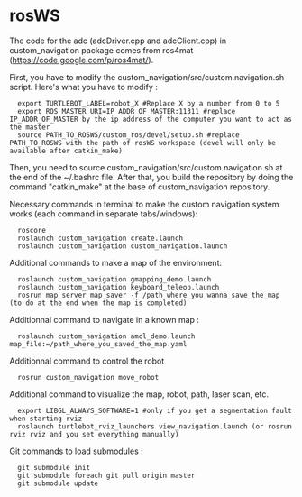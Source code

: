 rosWS
=====

The code for the adc (adcDriver.cpp and adcClient.cpp) in custom_navigation package comes from ros4mat  (https://code.google.com/p/ros4mat/). 

First, you have to modify the custom_navigation/src/custom.navigation.sh script. Here's what you have to modify :

      export TURTLEBOT_LABEL=robot_X #Replace X by a number from 0 to 5
      export ROS_MASTER_URI=IP_ADDR_OF_MASTER:11311 #replace IP_ADDR_OF_MASTER by the ip address of the computer you want to act as the master
      source PATH_TO_ROSWS/custom_ros/devel/setup.sh #replace PATH_TO_ROSWS with the path of rosWS workspace (devel will only be available after catkin_make)

      
Then, you need to source custom_navigation/src/custom.navigation.sh at the end of the ~/.bashrc file.
After that, you build the repository by doing the command "catkin_make"  at the base of custom_navigation repository.


Necessary commands in terminal to make the custom navigation system works (each command in separate tabs/windows):

      roscore
      roslaunch custom_navigation create.launch
      roslaunch custom_navigation custom_navigation.launch
      
Additional commands to make a map of the environment:

      roslaunch custom_navigation gmapping_demo.launch
      roslaunch custom_navigation keyboard_teleop.launch
      rosrun map_server map_saver -f /path_where_you_wanna_save_the_map (to do at the end when the map is completed)

Additionnal command to navigate in a known map :
      
      roslaunch custom_navigation amcl_demo.launch map_file:=/path_where_you_saved_the_map.yaml

Additionnal command to control the robot

      rosrun custom_navigation move_robot
      
Additional command to visualize the map, robot, path, laser scan, etc.

      export LIBGL_ALWAYS_SOFTWARE=1 #only if you get a segmentation fault when starting rviz
      roslaunch turtlebot_rviz_launchers view_navigation.launch (or rosrun rviz rviz and you set everything manually)
      
      
Git commands to load submodules :

      git submodule init
      git submodule foreach git pull origin master
      git submodule update
      
